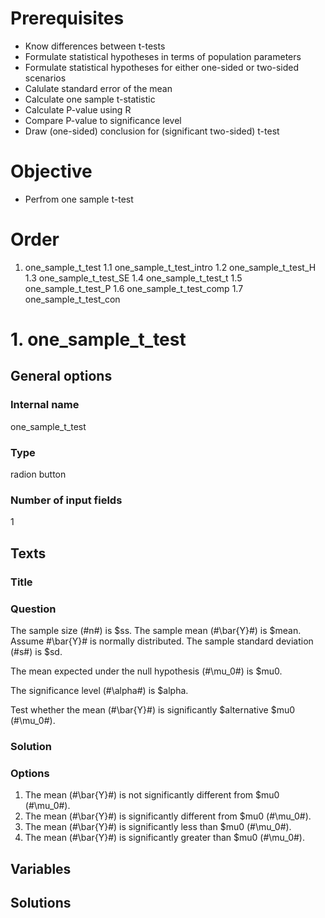# Prerequisites
* Know differences between t-tests
* Formulate statistical hypotheses in terms of population parameters
* Formulate statistical hypotheses for either one-sided or two-sided scenarios
* Calulate standard error of the mean
* Calculate one sample t-statistic
* Calculate P-value using R
* Compare P-value to significance level
* Draw (one-sided) conclusion for (significant two-sided) t-test

# Objective
* Perfrom one sample t-test

# Order
1. one_sample_t_test
  1.1 one_sample_t_test_intro
  1.2 one_sample_t_test_H
  1.3 one_sample_t_test_SE
  1.4 one_sample_t_test_t
  1.5 one_sample_t_test_P
  1.6 one_sample_t_test_comp
  1.7 one_sample_t_test_con

# 1. one_sample_t_test

## General options

### Internal name
one_sample_t_test

### Type
radion button

### Number of input fields
1

## Texts

### Title

### Question
The sample size (#n#) is $ss. 
The sample mean (#\bar{Y}#) is $mean. Assume #\bar{Y}# is normally distributed.
The sample standard deviation (#s#) is $sd.

The mean expected under the null hypothesis (#\mu_0#) is $mu0.

The significance level (#\alpha#) is $alpha.

Test whether the mean (#\bar{Y}#) is significantly $alternative $mu0 (#\mu_0#).

### Solution

### Options
1. The mean (#\bar{Y}#) is not significantly different from $mu0 (#\mu_0#).
2. The mean (#\bar{Y}#) is significantly different from $mu0 (#\mu_0#).
3. The mean (#\bar{Y}#) is significantly less than $mu0 (#\mu_0#).
4. The mean (#\bar{Y}#) is significantly greater than $mu0 (#\mu_0#).

## Variables

## Solutions
